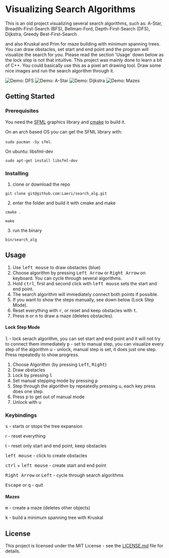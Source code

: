# Visualizing Search Algorithms
This is an old project visualizing several search algorithms, such as:
A-Star, Breadth-First-Search (BFS), Bellman-Ford, Depth-First-Search (DFS), Dijkstra, Greedy Best-First-Search

and also Kruskal and Prim for maze building with minimum spanning trees.
You can draw obstacles, set start and end point and the program will visualize the search for you.
Please read the section 'Usage' down below as the lock step is not that intuitive.
This project was mainly done to learn a bit of C++.
You could basically use this as a pixel art drawing tool.
Draw some nice images and run the search algorithm through it.

![Demo: DFS](examples/example_dfs.gif)
![Demo: A-Star](examples/example_a-star.gif)
![Demo: Dijkstra](examples/example_dijkstra.gif)
![Demo: Mazes](examples/example_mazes.gif)


## Getting Started

### Prerequisites
You need the [SFML](https://www.sfml-dev.org/) graphics library and 
[cmake](https://cmake.org/) to build it.

On an arch based OS you can get the SFML library with:

`sudo pacman -Sy sfml`.

On ubuntu: libsfml-dev

`sudo apt-get install libsfml-dev`

### Installing

1. clone or download the repo

`git clone git@github.com:Laeri/search_alg.git`

2. enter the folder and build it with cmake and make

`cmake .`

`make`

3. run the binary

`bin/search_alg`

## Usage
1. Use <kbd>left mouse</kbd> to draw obstacles (blue)
2. Choose algorithm by pressing <kbd>Left Arrow</kbd> or <kbd>Right Arrow</kbd> on keyboard. You can cycle through several algorithms.
3. Hold <kbd>ctrl</kbd>, first and second click with <kbd>left mouse</kbd> sets the start and end point.
4. The search algorithm will immediately connect both points if possible.
5. If you want to show the steps manually, see down below (Lock Step Mode).
6. Reset everything with <kbd>r</kbd>, or reset and keep obstacles with <kbd>t</kbd>.
7. Press <kbd>m</kbd> or <kbd>n</kbd> to draw a maze (deletes obstacles).
#### Lock Step Mode
<kbd>l</kbd> - lock serach algorithm, you can set start and end point and it will not try to connect them immediately
<kbd>p</kbd> - set to manual step, you can visualize every step of the algorithm
<kbd>u</kbd> - unlock, manual step is set, it does just one step. Press repeatedly to show progress.

1. Choose Algorithm (by pressing <kbd>Left</kbd>, <kbd>Right</kbd>)
2. Draw obstacles
3. Lock by pressing <kbd>l</kbd>
4. Set manual stepping mode by pressing <kbd>p</kbd>
5. Step through the algorithm by repeatedly pressing <kbd>u</kbd>, each key press does one step.
6. Press </kbd>p</kbd> to get out of manual mode
7. Unlock with </kbd>u</kbd>

### Keybindings
<kbd>s</kbd> - starts or stops the tree expansion

<kdb>r</kbd> - reset everything

<kdb>t</kbd> - reset only start and end point, keep obstacles

<kbd>left mouse</kbd> - click to create obstacles

<kbd>ctrl</kbd> + <kbd>left mouse</kbd> - create start and end point

<kbd>Right Arrow</kbd> or <kbd>Left</kbd> - cycle through search algorithms

<kbd>Escape</kbd> or <kbd>q</kbd> - quit

#### Mazes

<kbd>m</kbd> - create a maze (deletes other objects)

<kbd>k</kbd> - build a minimum spanning tree with Kruskal


## License
This project is licensed under the MIT License - see the [LICENSE.md](LICENSE.md) file
for details.
